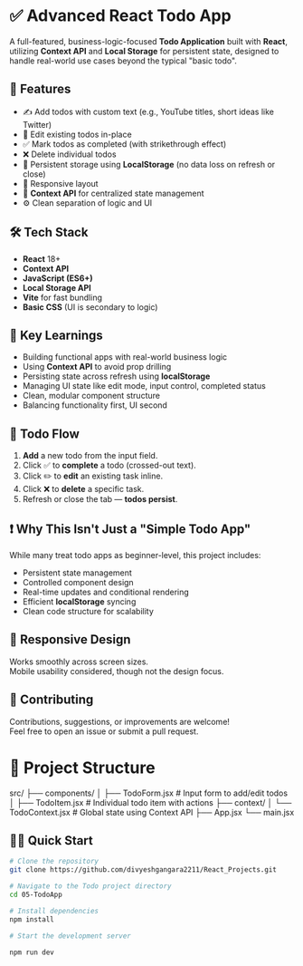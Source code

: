 # ✅ Advanced React Todo App

A full-featured, business-logic-focused **Todo Application** built with **React**, utilizing **Context API** and **Local Storage** for persistent state, designed to handle real-world use cases beyond the typical "basic todo".

## 🚀 Features

- ✍️ Add todos with custom text (e.g., YouTube titles, short ideas like Twitter)
- 📝 Edit existing todos in-place
- ✅ Mark todos as completed (with strikethrough effect)
- ❌ Delete individual todos
- 💾 Persistent storage using **LocalStorage** (no data loss on refresh or close)
- 📱 Responsive layout
- 🧠 **Context API** for centralized state management
- ⚙️ Clean separation of logic and UI

## 🛠️ Tech Stack

- **React** 18+
- **Context API**
- **JavaScript (ES6+)**
- **Local Storage API**
- **Vite** for fast bundling
- **Basic CSS** (UI is secondary to logic)


## 🧠 Key Learnings

- Building functional apps with real-world business logic  
- Using **Context API** to avoid prop drilling  
- Persisting state across refresh using **localStorage**  
- Managing UI state like edit mode, input control, completed status  
- Clean, modular component structure  
- Balancing functionality first, UI second  

## 📝 Todo Flow

1. **Add** a new todo from the input field.  
2. Click ✅ to **complete** a todo (crossed-out text).  
3. Click ✏️ to **edit** an existing task inline.  
4. Click ❌ to **delete** a specific task.  
5. Refresh or close the tab — **todos persist**.  

## ❗ Why This Isn't Just a "Simple Todo App"

While many treat todo apps as beginner-level, this project includes:

- Persistent state management  
- Controlled component design  
- Real-time updates and conditional rendering  
- Efficient **localStorage** syncing  
- Clean code structure for scalability  

## 📱 Responsive Design

Works smoothly across screen sizes.  
Mobile usability considered, though not the design focus.  

## 👥 Contributing

Contributions, suggestions, or improvements are welcome!  
Feel free to open an issue or submit a pull request.


# 📂 Project Structure

src/
├── components/
│   ├── TodoForm.jsx         # Input form to add/edit todos
│   ├── TodoItem.jsx         # Individual todo item with actions
├── context/
│   └── TodoContext.jsx      # Global state using Context API
├── App.jsx
└── main.jsx


## 🏃‍♂️ Quick Start

```bash
# Clone the repository
git clone https://github.com/divyeshgangara2211/React_Projects.git

# Navigate to the Todo project directory
cd 05-TodoApp

# Install dependencies
npm install

# Start the development server

npm run dev
